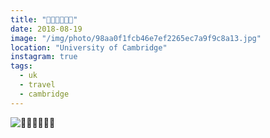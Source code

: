 ```yaml
---
title: "👑👑👑👑👑👑"
date: 2018-08-19
image: "/img/photo/98aa0f1fcb46e7ef2265ec7a9f9c8a13.jpg"
location: "University of Cambridge"
instagram: true
tags:
  - uk
  - travel
  - cambridge
---
```


![👑👑👑👑👑👑](/img/photo/98aa0f1fcb46e7ef2265ec7a9f9c8a13.jpg)
